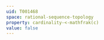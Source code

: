 ```yaml
---
uid: T001468
space: rational-sequence-topology
property: cardinality-<-mathfrak(c)
value: false
---
```

